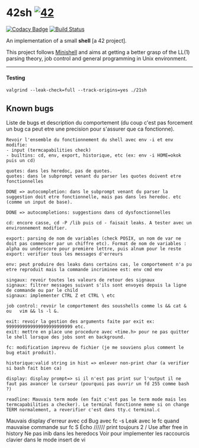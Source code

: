 # 42sh [![42](https://i.imgur.com/9NXfcit.jpg)](i.imgur.com/9NXfcit.jpg)
[![Codacy Badge](https://api.codacy.com/project/badge/Grade/d9485b7923204fa3b69323aee56e4506)](https://www.codacy.com/manual/antoinepaulbarthelemy/42sh?utm_source=github.com&amp;utm_medium=referral&amp;utm_content=Ant0wan/42sh&amp;utm_campaign=Badge_Grade) [![Build Status](https://travis-ci.org/Ant0wan/42sh.svg?branch=master)](https://travis-ci.org/Ant0wan/42sh)

An implementation of a small **shell** [a 42 project].

This project follows [Minishell](https://github.com/Ant0wan/Minishell) and aims at getting a better grasp of the LL(1) parsing theory, job control and general programming in Unix environment.

---

#### Testing

```shell=
valgrind --leak-check=full --track-origins=yes ./21sh
```





## Known bugs

Liste de bugs et description du comportement (du coup c'est pas forcement un bug ca peut etre une precision pour s'assurer que ca fonctionne).

```
Revoir l'ensemble du fonctionnement du shell avec env -i et env modifie:
- input (termcapabilities check)
- builtins: cd, env, export, historique, etc (ex: env -i HOME=okok puis un cd)

quotes: dans les heredoc, pas de quotes.
quotes: dans le subprompt venant du parser les quotes doivent etre fonctionnelles

DONE => autocompletion: dans le subprompt venant du parser la suggestion doit etre fonctionnelle, mais pas dans les heredoc. etc (comme un input de base).

DONE => autocompletions: suggestions dans cd dysfonctionnelles

cd: encore casse, cd -P /lib puis cd - faisait leaks. A tester avec un environnement modifier.

export: parsing de nom de variables (check POSIX, un nom de var ne doit pas commencer par un chiffre etc). Format de nom de variables : alpha ou underscore pour première lettre, puis alnum pour le reste
export: verifier tous les messages d'erreurs

env: peut produire des leaks dans certains cas, le comportement n'a pu etre reproduit mais la commande incriminee est: env cmd env

singaux: revoir toutes les valeurs de retour des signaux
signaux: filtrer messages suivant s'ils sont envoyes depuis la ligne de commande ou par le child
signaux: implementer CTRL Z et CTRL \ etc

job control: revoir le comportement des sousshells comme ls && cat &  ou   vim && ls -l &.

exit: revoir la gestion des arguments faite par exit ex: 9999999999999999999999999 etc.
exit: mettre en place une procedure avec <time.h> pour ne pas quitter le shell lorsque des jobs sont en background.

fc: modification imprevu de fichier (je me souviens plus comment le bug etait produit).

historique:valid string in hist => enlever non-print char (a verifier si bash fait bien ca)

display: display prompt=> si il n'est pas print sur l'output il ne faut pas avancer le curseur (pourquoi pas ouvrir un fd 255 comme bash ?)

readline: Mauvais term mode (en fait c'est pas le term mode mais les termcapabilities a checker). Le terminal fonctionne meme si on change TERM normalement, a reverifier c'est dans tty.c terminal.c
```

Mauvais display d'erreur avec cd
Bug avec fc -s
Leak avec le fc quand mauvaise commande sur fc S
Écho ////// print toujours 2 /
Use after free in history
Ne pas inib dans les heredocs
Voir pour implementer les raccourcis clavier dans le mode insert de vi
